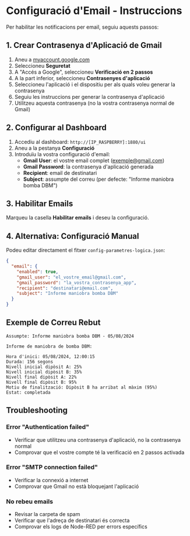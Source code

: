 # Configuració d'Email - Instruccions

Per habilitar les notificacions per email, seguiu aquests passos:

## 1. Crear Contrasenya d'Aplicació de Gmail

1. Aneu a [myaccount.google.com](https://myaccount.google.com)
2. Seleccioneu **Seguretat**
3. A "Accés a Google", seleccioneu **Verificació en 2 passos**
4. A la part inferior, seleccioneu **Contrasenyes d'aplicació**
5. Seleccioneu l'aplicació i el dispositiu per als quals voleu generar la contrasenya
6. Seguiu les instruccions per generar la contrasenya d'aplicació
7. Utilitzeu aquesta contrasenya (no la vostra contrasenya normal de Gmail)

## 2. Configurar al Dashboard

1. Accediu al dashboard: `http://[IP_RASPBERRY]:1880/ui`
2. Aneu a la pestanya **Configuració**
3. Introduïu la vostra configuració d'email:
   - **Gmail User**: el vostre email complet (exemple@gmail.com)
   - **Gmail Password**: la contrasenya d'aplicació generada
   - **Recipient**: email de destinatari
   - **Subject**: assumpte del correu (per defecte: "Informe maniobra bomba DBM")

## 3. Habilitar Emails

Marqueu la casella **Habilitar emails** i deseu la configuració.

## 4. Alternativa: Configuració Manual

Podeu editar directament el fitxer `config-parametres-logica.json`:

```json
{
  "email": {
    "enabled": true,
    "gmail_user": "el_vostre_email@gmail.com",
    "gmail_password": "la_vostra_contrasenya_app",
    "recipient": "destinatari@email.com",
    "subject": "Informe maniobra bomba DBM"
  }
}
```

## Exemple de Correu Rebut

```
Assumpte: Informe maniobra bomba DBM - 05/08/2024

Informe de maniobra de bomba DBM:

Hora d'inici: 05/08/2024, 12:00:15
Durada: 156 segons
Nivell inicial dipòsit A: 25%
Nivell inicial dipòsit B: 35%
Nivell final dipòsit A: 22%
Nivell final dipòsit B: 95%
Motiu de finalització: Dipòsit B ha arribat al màxim (95%)
Estat: completada
```

## Troubleshooting

### Error "Authentication failed"
- Verificar que utilitzeu una contrasenya d'aplicació, no la contrasenya normal
- Comprovar que el vostre compte té la verificació en 2 passos activada

### Error "SMTP connection failed"
- Verificar la connexió a internet
- Comprovar que Gmail no està bloquejant l'aplicació

### No rebeu emails
- Revisar la carpeta de spam
- Verificar que l'adreça de destinatari és correcta
- Comprovar els logs de Node-RED per errors específics